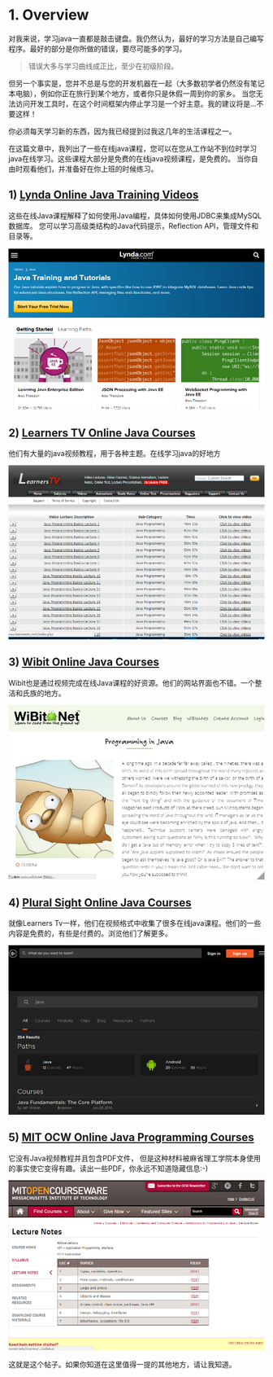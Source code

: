 
# **1. Overview**

对我来说，学习java一直都是敲击键盘。我仍然认为，最好的学习方法是自己编写程序。最好的部分是你所做的错误，要尽可能多的学习。

> 错误大多与学习曲线成正比，至少在初级阶段。

但另一个事实是，您并不总是与您的开发机器在一起（大多数初学者仍然没有笔记本电脑），例如你正在旅行到某个地方，或者你只是休假一周到你的家乡。
当您无法访问开发工具时，在这个时间框架内停止学习是一个好主意。我的建议将是...不要这样！

你必须每天学习新的东西，因为我已经提到过我这几年的生活课程之一。

在这篇文章中，我列出了一些在线java课程，您可以在您从工作站不到位时学习java在线学习。这些课程大部分是免费的在线java视频课程，是免费的。
当你自由时观看他们，并准备好在你上班的时候练习。

## 1) [Lynda Online Java Training Videos](https://www.lynda.com/Java-training-tutorials/1077-0.html)

这些在线Java课程解释了如何使用Java编程，具体如何使用JDBC来集成MySQL数据库。
您可以学习高级类结构的Java代码提示，Reflection API，管理文件和目录等。

![](/img/Lynda.png)



## 2) [Learners TV Online Java Courses](http://www.learnerstv.com/Free-Computer-Science-Video-lectures-ltv006-Page1.htm)

他们有大量的java视频教程，用于各种主题。在线学习java的好地方

![](/img/Learners.png)


## 3) [Wibit Online Java Courses](https://www.wibit.net/course/Java)

Wibit也是通过视频完成在线Java课程的好资源。他们的网站界面也不错。一个整洁和氏族的地方。

![](/img/wibit.png)

## 4) [Plural Sight Online Java Courses](https://www.pluralsight.com/search?q=java&categories=all)

就像Learners Tv一样，他们在视频格式中收集了很多在线java课程。他们的一些内容是免费的，有些是付费的。浏览他们了解更多。

![](/img/plu.png)


## 5) [MIT OCW Online Java Programming Courses](https://ocw.mit.edu/courses/electrical-engineering-and-computer-science/6-092-introduction-to-programming-in-java-january-iap-2010/lecture-notes/)

它没有Java视频教程并且包含PDF文件，
但是这种材料被麻省理工学院本身使用的事实使它变得有趣。读出一些PDF，你永远不知道隐藏信息:-)

![](/img/mit.png)




这就是这个帖子。如果你知道在这里值得一提的其他地方，请让我知道。
